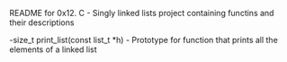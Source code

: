 README for 0x12. C - Singly linked lists project containing functins and their descriptions

-size_t print_list(const list_t *h) - Prototype for function that prints all the elements of a linked list

